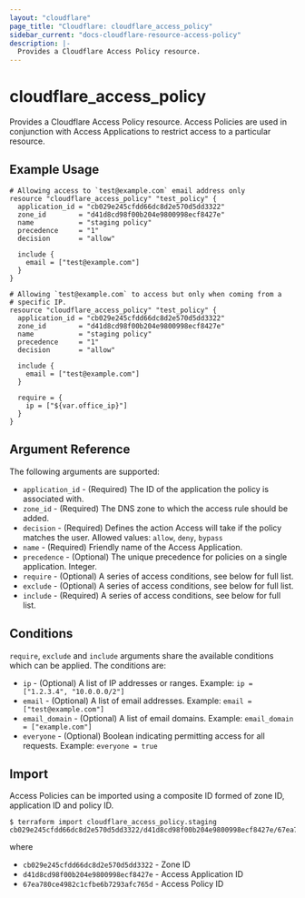 ```yaml
---
layout: "cloudflare"
page_title: "Cloudflare: cloudflare_access_policy"
sidebar_current: "docs-cloudflare-resource-access-policy"
description: |-
  Provides a Cloudflare Access Policy resource.
---
```


# cloudflare_access_policy

Provides a Cloudflare Access Policy resource. Access Policies are used
in conjunction with Access Applications to restrict access to a
particular resource.

## Example Usage

```hcl
# Allowing access to `test@example.com` email address only
resource "cloudflare_access_policy" "test_policy" {
  application_id = "cb029e245cfdd66dc8d2e570d5dd3322"
  zone_id        = "d41d8cd98f00b204e9800998ecf8427e"
  name           = "staging policy"
  precedence     = "1"
  decision       = "allow"

  include {
    email = ["test@example.com"]
  }
}

# Allowing `test@example.com` to access but only when coming from a
# specific IP.
resource "cloudflare_access_policy" "test_policy" {
  application_id = "cb029e245cfdd66dc8d2e570d5dd3322"
  zone_id        = "d41d8cd98f00b204e9800998ecf8427e"
  name           = "staging policy"
  precedence     = "1"
  decision       = "allow"

  include {
    email = ["test@example.com"]
  }

  require = {
    ip = ["${var.office_ip}"]
  }
}
```

## Argument Reference

The following arguments are supported:

* `application_id` - (Required) The ID of the application the policy is
  associated with.
* `zone_id` - (Required) The DNS zone to which the access rule should be
  added.
* `decision` - (Required) Defines the action Access will take if the policy matches the user.
  Allowed values: `allow`, `deny`, `bypass`
* `name` - (Required) Friendly name of the Access Application.
* `precedence` - (Optional) The unique precedence for policies on a single application. Integer.
* `require` - (Optional) A series of access conditions, see below for
  full list.
* `exclude` - (Optional) A series of access conditions, see below for
  full list.
* `include` - (Required) A series of access conditions, see below for
  full list.

## Conditions

`require`, `exclude` and `include` arguments share the available
conditions which can be applied. The conditions are:

* `ip` - (Optional) A list of IP addresses or ranges. Example:
  `ip = ["1.2.3.4", "10.0.0.0/2"]`
* `email` - (Optional) A list of email addresses. Example:
  `email = ["test@example.com"]`
* `email_domain` - (Optional) A list of email domains. Example:
  `email_domain = ["example.com"]`
* `everyone` - (Optional) Boolean indicating permitting access for all
  requests. Example: `everyone = true`


## Import

Access Policies can be imported using a composite ID formed of zone
ID, application ID and policy ID.

```
$ terraform import cloudflare_access_policy.staging cb029e245cfdd66dc8d2e570d5dd3322/d41d8cd98f00b204e9800998ecf8427e/67ea780ce4982c1cfbe6b7293afc765d
```

where

* `cb029e245cfdd66dc8d2e570d5dd3322` - Zone ID
* `d41d8cd98f00b204e9800998ecf8427e` - Access Application ID
* `67ea780ce4982c1cfbe6b7293afc765d` - Access Policy ID
